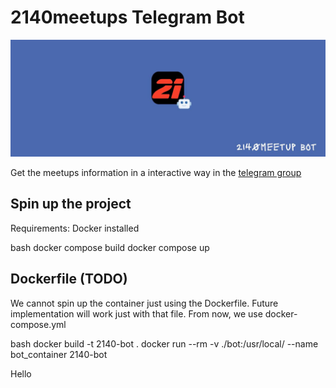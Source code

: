 # 2140meetups Telegram Bot

![2140_bot](./resources/cover.jpg)

Get the meetups information in a interactive way in the [telegram group](https://t.me/+OIK8Yq6ZhbE3NzQ0)

## Spin up the project

Requirements: Docker installed

bash
docker compose build
docker compose up

## Dockerfile (TODO)

We cannot spin up the container just using the Dockerfile. Future implementation will work just with that file. From now, we use docker-compose.yml

bash
docker build -t 2140-bot .
docker run --rm  -v ./bot:/usr/local/ --name bot_container 2140-bot

Hello